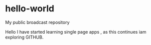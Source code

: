 # hello-world
My public broadcast repository

Hello 
I have started learning single page apps , as this continues iam exploring GITHUB.
